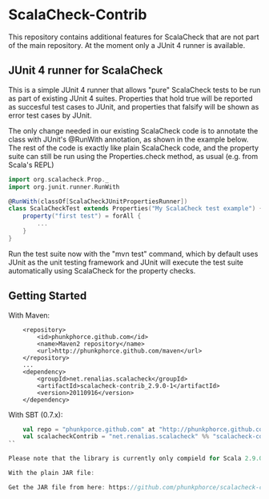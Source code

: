 ScalaCheck-Contrib
==================
This repository contains additional features for ScalaCheck that are not part of the main repository. At the moment only a JUnit 4 runner is available.

JUnit 4 runner for ScalaCheck
-----------------------------

This is a simple JUnit 4 runner that allows "pure" ScalaCheck tests to be run as part of existing JUnit 4 suites. Properties that hold true will be reported as succesful test cases to JUnit, and properties that falsify will be shown as error test cases by JUnit.

The only change needed in our existing ScalaCheck code is to annotate the class with JUnit's @RunWith annotation, as shown in the example below. The rest of the code is exactly like plain ScalaCheck code, and the property suite can still be run using the Properties.check method, as usual (e.g. from Scala's REPL)

```scala
import org.scalacheck.Prop._
import org.junit.runner.RunWith

@RunWith(classOf[ScalaCheckJUnitPropertiesRunner])
class ScalaCheckTest extends Properties("My ScalaCheck test example") {
	property("first test") = forAll {
		...
	}
}
```

Run the test suite now with the "mvn test" command, which by default uses JUnit as the unit testing framework and JUnit will execute the test suite automatically using ScalaCheck for the property checks.

Getting Started
----------------
With Maven:

        <repository>
            <id>phunkphorce.github.com</id>
            <name>Maven2 repository</name>
            <url>http://phunkphorce.github.com/maven</url>
        </repository>
        ...
        <dependency>
            <groupId>net.renalias.scalacheck</groupId>
            <artifactId>scalacheck-contrib_2.9.0-1</artifactId>
            <version>20110916</version>
        </dependency>

With SBT (0.7.x):

```scala
    val repo = "phunkporce.github.com" at "http://phunkphorce.github.com/maven"
	val scalacheckContrib = "net.renalias.scalacheck" %% "scalacheck-contrib" % "20110916"
``

Please note that the library is currently only compield for Scala 2.9.0-1.

With the plain JAR file:

Get the JAR file from here: https://github.com/phunkphorce/scalacheck-contrib/raw/master/target/scalacheck-contrib_2.9.0-1-20110916.jar